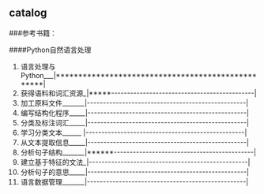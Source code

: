 catalog
----
###参考书籍：

####Python自然语言处理  

1. 语言处理与Python___|**************************************************| 
2. 获得语料和词汇资源_|*****---------------------------------------------|  
3. 加工原料文件_______|--------------------------------------------------|          
4. 编写结构化程序_____|--------------------------------------------------|          
5. 分类及标注词汇_____|--------------------------------------------------|   
6. 学习分类文本______ |--------------------------------------------------|   
7. 从文本提取信息_____|--------------------------------------------------|   
8. 分析句子结构_______|******--------------------------------------------|   
9. 建立基于特征的文法_|--------------------------------------------------|   
10. 分析句子的意思_____|--------------------------------------------------|    
11. 语言数据管理_______|--------------------------------------------------|    
